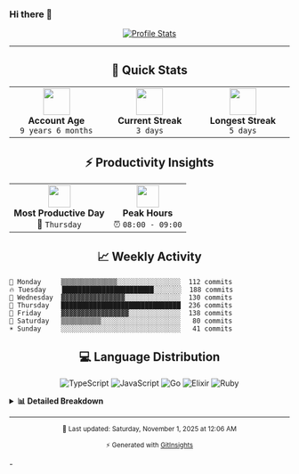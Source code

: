### Hi there 👋
<!--START_SECTION:GitInsights-->

<div align="center">

[![Profile Stats](https://img.shields.io/badge/Git-Insights-blueviolet?style=for-the-badge&logo=github)](https://github.com/awcodify/GitInsights)

</div>

---

<div align="center">

## 🎯 Quick Stats

</div>

<table align="center">
<tr>
<td align="center" width="200">
<img src="https://img.icons8.com/fluency/96/000000/resume.png" width="48"/>
<br><strong>Account Age</strong>
<br><code>9 years 6 months</code>
</td>
<td align="center" width="200">
<img src="https://img.icons8.com/fluency/96/000000/fire-element.png" width="48"/>
<br><strong>Current Streak</strong>
<br><code>3 days</code>
</td>
<td align="center" width="200">
<img src="https://img.icons8.com/fluency/96/000000/trophy.png" width="48"/>
<br><strong>Longest Streak</strong>
<br><code>5 days</code>
</td>
</tr>
</table>

<div align="center">

## ⚡ Productivity Insights

</div>

<table align="center">
<tr>
<td align="center">
<img src="https://img.icons8.com/fluency/96/000000/calendar.png" width="40"/>
<br><strong>Most Productive Day</strong>
<br>💚 <code>Thursday</code>
</td>
<td align="center">
<img src="https://img.icons8.com/fluency/96/000000/clock.png" width="40"/>
<br><strong>Peak Hours</strong>
<br>⏰ <code>08:00 - 09:00</code>
</td>
</tr>
</table>

<div align="center">

## 📈 Weekly Activity

</div>

```text
🌙 Monday     ▒▒▒▒▒▒▒▒▒▒▒▒▒▒░░░░░░░░░░░░░░░░  112 commits
🔥 Tuesday    ███████████████████████░░░░░░░  188 commits
💎 Wednesday  ▓▓▓▓▓▓▓▓▓▓▓▓▓▓▓▓░░░░░░░░░░░░░░  130 commits
💚 Thursday   ██████████████████████████████  236 commits
🎉 Friday     ▓▓▓▓▓▓▓▓▓▓▓▓▓▓▓▓▓░░░░░░░░░░░░░  138 commits
🌟 Saturday   ▒▒▒▒▒▒▒▒▒▒░░░░░░░░░░░░░░░░░░░░   80 commits
☀️ Sunday     ░░░░░░░░░░░░░░░░░░░░░░░░░░░░░░   41 commits
```

<div align="center">

## 💻 Language Distribution

</div>

<div align="center">

![TypeScript](https://img.shields.io/badge/TypeScript-48.4%25-blue?style=flat-square&logo=typescript) ![JavaScript](https://img.shields.io/badge/JavaScript-24.8%25-blue?style=flat-square&logo=javascript) ![Go](https://img.shields.io/badge/Go-14.4%25-blue?style=flat-square&logo=go) ![Elixir](https://img.shields.io/badge/Elixir-5.4%25-blue?style=flat-square&logo=elixir) ![Ruby](https://img.shields.io/badge/Ruby-3.0%25-blue?style=flat-square&logo=ruby)

</div>

<details>
<summary><b>📊 Detailed Breakdown</b></summary>

```text
🔷 TypeScript ▓▓▓▓▓▓▓▓▓▓▓▓▓▓▓▓▓▓▓░░░░░░░░░░░░░░░░░░░░░  48.37%
🟨 JavaScript ▓▓▓▓▓▓▓▓▓░░░░░░░░░░░░░░░░░░░░░░░░░░░░░░░  24.79%
🔵 Go         ▒▒▒▒▒░░░░░░░░░░░░░░░░░░░░░░░░░░░░░░░░░░░  14.39%
💧 Elixir     ▒▒░░░░░░░░░░░░░░░░░░░░░░░░░░░░░░░░░░░░░░   5.40%
💎 Ruby       ░░░░░░░░░░░░░░░░░░░░░░░░░░░░░░░░░░░░░░░░   2.97%
🐍 Python     ░░░░░░░░░░░░░░░░░░░░░░░░░░░░░░░░░░░░░░░░   2.73%
🟢 Vim Script ░░░░░░░░░░░░░░░░░░░░░░░░░░░░░░░░░░░░░░░░   0.83%
🐚 Shell      ░░░░░░░░░░░░░░░░░░░░░░░░░░░░░░░░░░░░░░░░   0.24%
💻 Makefile   ░░░░░░░░░░░░░░░░░░░░░░░░░░░░░░░░░░░░░░░░   0.19%
💻 Dockerfile ░░░░░░░░░░░░░░░░░░░░░░░░░░░░░░░░░░░░░░░░   0.06%
💻 Other      ░░░░░░░░░░░░░░░░░░░░░░░░░░░░░░░░░░░░░░░░   0.03%
```

</details>

---

<div align="center">

<sub>📅 Last updated: Saturday, November 1, 2025 at 12:06 AM</sub>

<sub>⚡ Generated with [GitInsights](https://github.com/awcodify/GitInsights)</sub>

</div>

<!--END_SECTION:GitInsights-->-